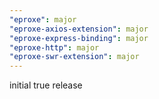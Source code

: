 ```yaml
---
"eproxe": major
"eproxe-axios-extension": major
"eproxe-express-binding": major
"eproxe-http": major
"eproxe-swr-extension": major
---
```


initial true release
